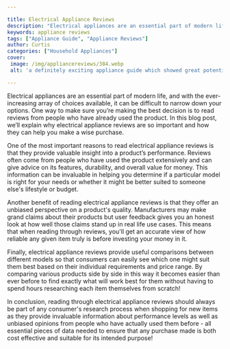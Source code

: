```yaml
---

title: Electrical Appliance Reviews
description: "Electrical appliances are an essential part of modern life, and with the ever-increasing array of choices available, it can be dif...learn more about it now"
keywords: appliance reviews
tags: ["Appliance Guide", "Appliance Reviews"]
author: Curtis
categories: ["Household Appliances"]
cover: 
 image: /img/appliancereviews/384.webp
 alt: 'a definitely exciting appliance guide which showed great potential'

---
```


Electrical appliances are an essential part of modern life, and with the ever-increasing array of choices available, it can be difficult to narrow down your options. One way to make sure you’re making the best decision is to read reviews from people who have already used the product. In this blog post, we’ll explain why electrical appliance reviews are so important and how they can help you make a wise purchase. 

One of the most important reasons to read electrical appliance reviews is that they provide valuable insight into a product’s performance. Reviews often come from people who have used the product extensively and can give advice on its features, durability, and overall value for money. This information can be invaluable in helping you determine if a particular model is right for your needs or whether it might be better suited to someone else's lifestyle or budget. 

Another benefit of reading electrical appliance reviews is that they offer an unbiased perspective on a product's quality. Manufacturers may make grand claims about their products but user feedback gives you an honest look at how well those claims stand up in real life use cases. This means that when reading through reviews, you'll get an accurate view of how reliable any given item truly is before investing your money in it. 

Finally, electrical appliance reviews provide useful comparisons between different models so that consumers can easily see which one might suit them best based on their individual requirements and price range. By comparing various products side by side in this way it becomes easier than ever before to find exactly what will work best for them without having to spend hours researching each item themselves from scratch! 

In conclusion, reading through electrical appliance reviews should always be part of any consumer's research process when shopping for new items as they provide invaluable information about performance levels as well as unbiased opinions from people who have actually used them before - all essential pieces of data needed to ensure that any purchase made is both cost effective and suitable for its intended purpose!
